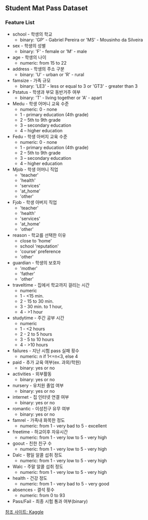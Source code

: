## Student Mat Pass Dataset

### Feature List

* school - 학생의 학교 
	* binary: 'GP' - Gabriel Pereira or 'MS' - Mousinho da Silveira
* sex - 학생의 성별
	* binary: 'F' - female or 'M' - male
* age - 학생의 나이 
	* numeric: from 15 to 22
* address - 학생의 주소 구분 
	* binary: 'U' - urban or 'R' - rural
* famsize - 가족 규모 
	* binary: 'LE3' - less or equal to 3 or 'GT3' - greater than 3
* Pstatus - 학생과 부모 동반거주 여부 
	* binary: 'T' - living together or 'A' - apart
* Medu - 학생 어머니 교육 수준  
	* numeric: 0 - none
	* 1 - primary education (4th grade)
	* 2 – 5th to 9th grade
	* 3 – secondary education 
	* 4 – higher education
* Fedu - 학생 아버지 교육 수준
 	* numeric: 0 - none
	* 1 - primary education (4th grade)
	* 2 – 5th to 9th grade
	* 3 – secondary education 
	* 4 – higher education
* Mjob - 학생 어머니 직업 
	*  'teacher'
	*  'health'  
	*  'services' 
	*  'at_home'
	*  'other'
* Fjob - 학생 아버지 직업
 	*  'teacher'
	*  'health'  
	*  'services' 
	*  'at_home'
	*  'other'
* reason - 학교를 선택한 이유 
	* close to 'home'
	* school 'reputation'
	* 'course' preference 
	* 'other'
* guardian - 학생의 보호자 
	* 'mother'
	* 'father'
	* 'other'
* traveltime - 집에서 학교까지 걸리는 시간 
	* numeric
	* 1 - <15 min.
	* 2 - 15 to 30 min.
	* 3 - 30 min. to 1 hour,
	* 4 - >1 hour
* studytime - 주간 공부 시간 
	* numeric
	* 1 - <2 hours
	* 2 - 2 to 5 hours
	* 3 - 5 to 10 hours
	* 4 - >10 hours
* failures - 지난 시험 pass 실패 횟수 
	* numeric: n if 1<=n<3, else 4
* paid - 추가 교육 여부(ex. 과외/학원) 
	* binary: yes or no
* activities - 외부활동 
	* binary: yes or no
* nursery - 유치원 졸업 여부 
 	* binary: yes or no
* internet - 집 인터넷 연결 여부 
	* binary: yes or no
* romantic - 이성친구 유무 여부 
	* binary: yes or no
* famrel - 가족내 화목한 정도 
	* numeric: from 1 - very bad to 5 - excellent
* freetime - 하교이후 자유시간 
	* numeric: from 1 - very low to 5 - very high
* goout - 친한 친구 수 
	* numeric: from 1 - very low to 5 - very high
* Dalc - 평일 알콜 섭취 정도 
	* numeric: from 1 - very low to 5 - very high
* Walc - 주말 알콜 섭취 정도 
	* numeric: from 1 - very low to 5 - very high
* health - 건강 정도 
	* numeric: from 1 - very bad to 5 - very good
* absences - 결석 횟수 
	* numeric: from 0 to 93
* Pass/Fail - 최종 시험 통과 여부(binary)

[참조 사이트: Kaggle](https://www.kaggle.com/uciml/student-alcohol-consumption)